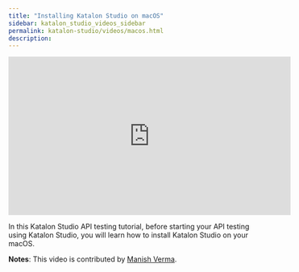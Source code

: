 ```yaml
---
title: "Installing Katalon Studio on macOS"
sidebar: katalon_studio_videos_sidebar
permalink: katalon-studio/videos/macos.html
description: 
---
```


<iframe width="560" height="315" src="https://www.youtube.com/embed/j9OK5Gv2aBE" title="YouTube video player" frameborder="0" allow="accelerometer; autoplay; clipboard-write; encrypted-media; gyroscope; picture-in-picture" allowfullscreen></iframe>

In this Katalon Studio API testing tutorial, before starting your API testing using Katalon Studio, you will learn how to install Katalon Studio on your macOS.

**Notes**: This video is contributed by [Manish Verma](https://www.youtube.com/channel/UCzOMBStlSDfyai6rWdK3hWw).